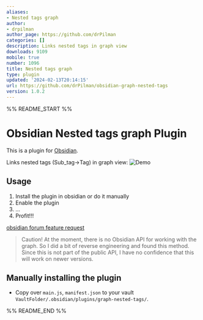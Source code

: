 ```yaml
---
aliases:
- Nested tags graph
author:
- drpilman
author_page: https://github.com/drPilman
categories: []
description: Links nested tags in graph view
downloads: 9109
mobile: true
number: 1096
title: Nested tags graph
type: plugin
updated: '2024-02-13T20:14:15'
url: https://github.com/drPilman/obsidian-graph-nested-tags
version: 1.0.2
---
```


%% README_START %%

# Obsidian Nested tags graph Plugin

This is a plugin for [Obsidian](https://obsidian.md).

Links nested tags (Sub_tag->Tag) in graph view:
![Demo](https://raw.githubusercontent.com/drPilman/obsidian-graph-nested-tags/HEAD/media/nested_tag_graph.png)

## Usage
1. Install the plugin in obsidian or do it manually
2. Enable the plugin
3. ...
4. Profit!!!


[obsidian forum feature request](https://forum.obsidian.md/t/view-structure-of-nested-tags-on-graph/11386/22)

> Caution! At the moment, there is no Obsidian API for working with the graph. So I did a bit of reverse engineering and found this method. Since this is not part of the public API, I have no confidence that this will work on newer versions.

## Manually installing the plugin

-   Copy over `main.js`, `manifest.json` to your vault `VaultFolder/.obsidian/plugins/graph-nested-tags/`.


%% README_END %%